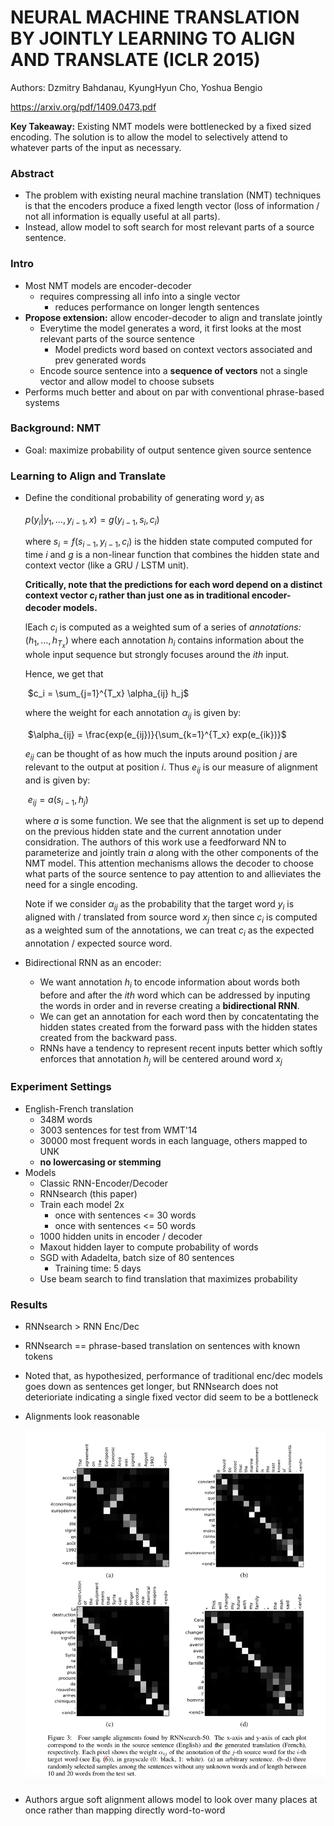 # NEURAL MACHINE TRANSLATION BY JOINTLY LEARNING TO ALIGN AND TRANSLATE (ICLR 2015)

Authors: Dzmitry Bahdanau, KyungHyun Cho, Yoshua Bengio

https://arxiv.org/pdf/1409.0473.pdf

**Key Takeaway:** Existing NMT models were bottlenecked by a fixed sized encoding. The solution is to allow the model to selectively attend to whatever parts of the input as necessary.

### Abstract

- The problem with existing neural machine translation (NMT) techniques is that the encoders produce a fixed length vector (loss of information / not all information is equally useful at all parts).
- Instead, allow model to soft search for most relevant parts of a source sentence.

### Intro

- Most NMT models are encoder-decoder
  - requires compressing all info into a single vector
    - reduces performance on longer length sentences
- **Propose extension:** allow encoder-decoder to align and translate jointly
  - Everytime the model generates a word, it first looks at the most relevant parts of the source sentence
    - Model predicts word based on context vectors associated and prev generated words
  - Encode source sentence into a **sequence of vectors** not a single vector and allow model to choose subsets
- Performs much better and about on par with conventional phrase-based systems



### Background: NMT

- Goal: maximize probability of output sentence given source sentence



### Learning to Align and Translate

- Define the conditional probability of generating word $y_i$ as 

  $p(y_i | y_1, \dots, y_{i-1}, x) = g(y_{i-1}, s_i, c_i)$ 

  where $s_i = f(s_{i-1}, y_{i-1},  c_i)$  is the hidden state computed computed for time $i$ and $g$ is a non-linear function that combines the hidden state and context vector (like a GRU / LSTM unit).

  **Critically, note that the predictions for each word depend on a distinct context vector $c_i$ rather than just one as in traditional encoder-decoder models.**

  lEach $c_i$ is computed as a weighted sum of a series of *annotations:* $(h_1, \dots, h_{T_x})$ where each annotation $h_i$ contains information about the whole input sequence but strongly focuses around the $ith$ input.

  Hence, we get that  

  ​									$c_i = \sum_{j=1}^{T_x} \alpha_{ij} h_j$	

  where the weight for each annotation $\alpha_{ij}$ is given by:

  ​									$\alpha_{ij} = \frac{exp(e_{ij})}{\sum_{k=1}^{T_x} exp(e_{ik})}$ 

  $e_{ij}$ can be thought of as how much the inputs around position $j$ are relevant to the output at position $i$. Thus $e_{ij}$ is our measure of alignment and is given by:

  ​									$e_{ij} = a(s_{i-1}, h_j)$

  where $a$ is some function. We see that the alignment is set up to depend on the previous hidden state and the current annotation under considration. The authors of this work use a feedforward NN to parameterize and jointly train $a$ along with the other components of the NMT model. This attention mechanisms allows the decoder to choose what parts of the source sentence to pay attention to and allieviates the need for a single encoding.

  Note if we consider $\alpha_{ij}$ as the probability that the target word $y_{i}$ is aligned with / translated from source word $x_j$ then since $c_i$ is computed as a weighted sum of the annotations, we can treat $c_i$ as the expected annotation / expected source word.

- Bidirectional RNN as an encoder:

  - We want annotation $h_i$ to encode information about words both before and after the $ith$ word which can be addressed by inputing the words in order and in reverse creating a **bidirectional RNN**.
  - We can get an annotation for each word then by concatentating the hidden states created from the forward pass with the hidden states created from the backward pass. 
  - RNNs have a tendency to represent recent inputs better which softly enforces that annotation $h_j$ will be centered around word $x_j$


### Experiment Settings

- English-French translation
  - 348M words
  - 3003 sentences for test from WMT'14
  - 30000 most frequent words in each language, others mapped to UNK
  - **no lowercasing or stemming**
- Models
  - Classic RNN-Encoder/Decoder
  - RNNsearch (this paper)
  - Train each model 2x
    - once with sentences <= 30 words
    - once with sentences <= 50 words
  - 1000 hidden units in encoder / decoder
  - Maxout hidden layer to compute probability of words
  - SGD with Adadelta, batch size of 80 sentences
    - Training time: 5 days
  - Use beam search to find translation that maximizes probability



### Results

- RNNsearch > RNN Enc/Dec
- RNNsearch == phrase-based translation on sentences with known tokens

- Noted that, as hypothesized, performance of traditional enc/dec models goes down as sentences get longer, but RNNsearch does not deterioriate indicating a single fixed vector did seem to be a bottleneck

- Alignments look reasonable

  ![](fig3.png)

 

- Authors argue soft alignment allows model to look over many places at once rather than mapping directly word-to-word
